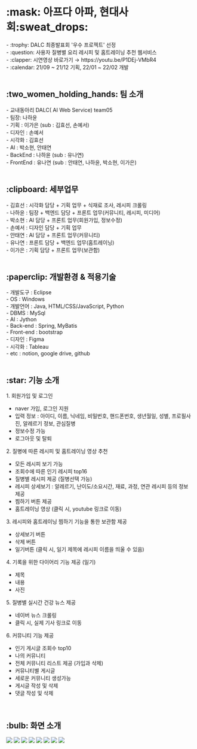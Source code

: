 

<br>
<h1>:mask: 아프다 아파, 현대사회:sweat_drops:</h1>
- :trophy: DALC 최종발표회 '우수 프로젝트' 선정 <br>
- :question: 사용자 질병별 요리 레시피 및 홈트레이닝 추천 웹서비스 <br>
- :clapper: 시연영상 바로가기 → https://youtu.be/P1DEj-VMbR4 <br>
- :calendar: 21/09 ~ 21/12 기획, 22/01 ~ 22/02 개발 <br> 

<br>
<h2>:two_women_holding_hands: 팀 소개</h2>
- 교내동아리 DALC( AI Web Service) team05 <br>
- 팀장: 나하윤 <br>
- 기획 : 이가은 (sub : 김효선, 손예서)<br>
- 디자인 : 손예서 <br>
- 시각화 : 김효선  <br>
- AI : 박소현, 안태연 <br>
- BackEnd : 나하윤 (sub : 유나연) <br>
- FrontEnd : 유나연 (sub : 안태연, 나하윤, 박소현, 이가은) <br> 

<br>
<h2>:clipboard: 세부업무 </h2>
- 김효선 : 시각화 담당 + 기획 업무 + 식재료 조사, 레시피 크롤링  <br>
- 나하윤 : 팀장 + 백엔드 담당 + 프론트 업무(커뮤니티, 레시피, 미디어)  <br>
- 박소현 : AI 담당 + 프론트 업무(회원가입, 정보수정)  <br>
- 손예서 : 디자인 담당 + 기획 업무  <br>
- 안태연 : AI 담당 + 프론트 업무(커뮤니티)  <br>
- 유나연 : 프론트 담당 + 백엔드 업무(홈트레이닝)  <br>
- 이가은 : 기획 담당 + 프론트 업무(보관함)  <br>

<br>
<h2>:paperclip: 개발환경 & 적용기술 </h2>
- 개발도구 : Eclipse <br>
- OS : Windows <br>
- 개발언어 : Java, HTML/CSS/JavaScript, Python <br>
- DBMS :  MySql <br>
- AI : Jython<br>
- Back-end : Spring, MyBatis <br>
- Front-end : bootstrap <br>
- 디자인 : Figma <br>
- 시각화 : Tableau <br>
- etc : notion, google drive, github <br>

<br>
<h2>:star: 기능 소개 </h2> 
1. 회원가입 및 로그인 
  <ul>
   <li> naver 가입, 로그인 지원</li>
   <li> 입력 정보 : 아이디, 이름, 닉네임, 비밀번호, 핸드폰번호, 생년월일, 성별, 프로필사진, 알레르기 정보, 관심질병 </li>
   <li> 정보수정 가능 </li>
   <li> 로그아웃 및 탈퇴 </li>
  </ul>
2. 질병에 따른 레시피 및 홈트레이닝 영상 추천 <br> 
  <ul>
   <li> 모든 레시피 보기 가능</li>
   <li> 조회수에 따른 인기 레시피 top16  </li>
   <li> 질병별 레시피 제공 (질병선택 가능)  </li>
   <li> 레시피 상세보기 : 알레르기, 난이도/소요시간, 재료, 과정, 연관 레시피 등의 정보 제공 </li>
   <li> 찜하기 버튼 제공</li>
   <li> 홈트레이닝 영상 (클릭 시, youtube 링크로 이동) </li>
  </ul>
3. 레시피와 홈트레이닝 찜하기 기능을 통한 보관함 제공 <br>
  <ul>
   <li> 상세보기 버튼 </li>
   <li> 삭제 버튼 </li>
   <li> 일기버튼 (클릭 시, 일기 제목에 레시피 이름을 띄울 수 있음)  </li> 
  </ul>
4. 기록을 위한 다이어리 기능 제공 (일기) <br> 
  <ul>
   <li>제목</li>
   <li>내용</li>
   <li>사진</li>
  </ul>
5. 질병별 실시간 건강 뉴스 제공 <br>
  <ul>
   <li> 네이버 뉴스 크롤링 </li>
   <li> 클릭 시, 실제 기사 링크로 이동 </li>
  </ul>
6. 커뮤니티 기능 제공 <br>
  <ul>
   <li> 인기 게시글 조회수 top10 </i>
   <li> 나의 커뮤니티 </li>
   <li> 전체 커뮤니티 리스트 제공 (가입과 삭제) </li>
   <li> 커뮤니티별 게시글</li>
   <li> 세로운 커뮤니티 생성가능 </li>
   <li> 게시글 작성 및 삭제</li>
   <li> 댓글 작성 및 삭제 </li>
  </ul>

<br>
<h2>:bulb: 화면 소개 </h2> 
<img src="https://user-images.githubusercontent.com/59862742/156925025-071bf92a-fcd3-4cf7-8931-2c2d0802da73.png">
<img src="https://user-images.githubusercontent.com/59862742/156925035-1e3d16d9-2bd6-40f6-91af-d8790723d26e.png">
 <img src="https://user-images.githubusercontent.com/59862742/156925034-d6ee7936-0d40-4c1a-8f3b-6cb729e2f315.png"> 
<img src="https://user-images.githubusercontent.com/59862742/156925040-1180cc57-050b-4580-9559-e1d5c27a1f5f.png">
<img src="https://user-images.githubusercontent.com/59862742/156925036-3993b83f-94de-4020-bf68-b7faf47c887c.png">
<img src="https://user-images.githubusercontent.com/59862742/156925037-0661af60-9eeb-4f30-824a-4940363c78fc.png">
<img src="https://user-images.githubusercontent.com/59862742/156925038-01d2fbba-735c-4f43-840b-52a04ed28ae0.png">
<img src="https://user-images.githubusercontent.com/59862742/156925039-ca5f6208-8b77-4875-872d-ac61faf01db1.png">

